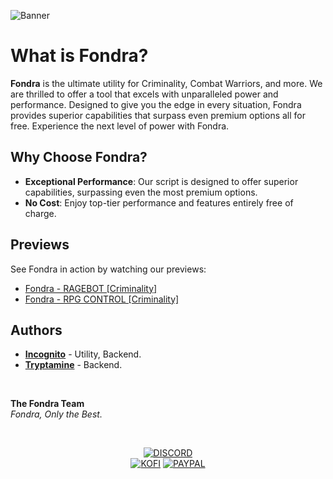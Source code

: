 ![Banner](https://github.com/user-attachments/assets/e73ef367-845c-4ef8-81df-cf677c0b1465)

# What is Fondra?
**Fondra** is the ultimate utility for Criminality, Combat Warriors, and more. We are thrilled to offer a tool that excels with unparalleled power and performance. Designed to give you the edge in every situation, Fondra provides superior capabilities that surpass even premium options all for free. Experience the next level of power with Fondra.

## Why Choose Fondra?
- **Exceptional Performance**: Our script is designed to offer superior capabilities, surpassing even the most premium options.
- **No Cost**: Enjoy top-tier performance and features entirely free of charge.

## Previews
See Fondra in action by watching our previews:
- [Fondra - RAGEBOT [Criminality]](https://streamable.com/dmr6iw)
- [Fondra - RPG CONTROL [Criminality]](https://streamable.com/bl5k1v)

## Authors
- **[Incognito](https://github.com/lncoognito)** - Utility, Backend.
- **[Tryptamine](https://github.com/NougatBitz)** - Backend.

</br>

**The Fondra Team**  
*Fondra, Only the Best.*

&nbsp;<div align="center">
  [![DISCORD](https://img.shields.io/badge/Discord-5865F2?style=for-the-badge&logo=discord&logoColor=white)](https://discord.gg/qVJJu5TPUW)</br>
  [![KOFI](https://img.shields.io/badge/Ko--fi-F16061?style=for-the-badge&logo=ko-fi&logoColor=white)](https://ko-fi.com/W7W010OINI)
  [![PAYPAL](https://img.shields.io/badge/PayPal-00457C?style=for-the-badge&logo=paypal&logoColor=white)](https://paypal.me/HonestlyWinning)
</div>
